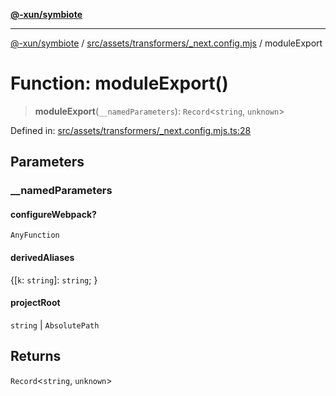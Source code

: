 [**@-xun/symbiote**](../../../../../README.md)

***

[@-xun/symbiote](../../../../../README.md) / [src/assets/transformers/\_next.config.mjs](../README.md) / moduleExport

# Function: moduleExport()

> **moduleExport**(`__namedParameters`): `Record`\<`string`, `unknown`\>

Defined in: [src/assets/transformers/\_next.config.mjs.ts:28](https://github.com/Xunnamius/symbiote/blob/421daaf5e320e2f5d7cb32f23e410fefd48b6891/src/assets/transformers/_next.config.mjs.ts#L28)

## Parameters

### \_\_namedParameters

#### configureWebpack?

`AnyFunction`

#### derivedAliases

\{\[`k`: `string`\]: `string`; \}

#### projectRoot

`string` \| `AbsolutePath`

## Returns

`Record`\<`string`, `unknown`\>
